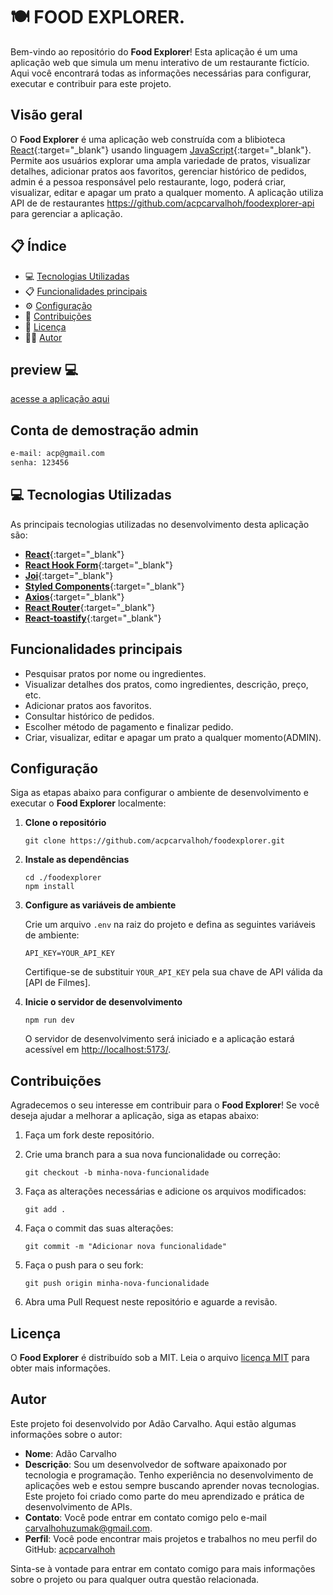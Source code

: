 # 🍽️ FOOD EXPLORER.

Bem-vindo ao repositório do **Food Explorer**! Esta aplicação é um uma aplicação web que simula um menu interativo de um restaurante fictício. Aqui você encontrará todas as informações necessárias para configurar, executar e contribuir para este projeto.

## Visão geral

O **Food Explorer** é uma aplicação web construída com a blibioteca [React](https://react.dev){:target="_blank"} usando linguagem [JavaScript](https://developer.mozilla.org/pt-BR/docs/Web/JavaScript){:target="_blank"}. Permite aos usuários explorar uma ampla variedade de pratos, visualizar detalhes, adicionar pratos aos favoritos, gerenciar histórico de pedidos, admin é a pessoa responsável pelo restaurante, logo, poderá criar, visualizar, editar e apagar um prato a qualquer momento. A aplicação utiliza API de de restaurantes https://github.com/acpcarvalhoh/foodexplorer-api para gerenciar  a aplicação.


## 📋 Índice

- 💻 [Tecnologias Utilizadas](#-tecnologias-utilizadas)
- 📋 [Funcionalidades principais](#funcionalidades-principais)
- ⚙️ [Configuração](#configuração)
- 🤝 [Contribuições](#contribuições)
- 📄 [Licença](#licença)
- 👨‍💻 [Autor](#autor)



##  preview 💻

<a href="https://foodexplorer-delivery.vercel.app" target="_blank">acesse a aplicação aqui</a>

## Conta de demostração admin
```bash
e-mail: acp@gmail.com
senha: 123456
```

## 💻 Tecnologias Utilizadas

As principais tecnologias utilizadas no desenvolvimento desta aplicação são:

- [**React**](https://react.dev){:target="_blank"}
- [**React Hook Form**](https://react-hook-form.com){:target="_blank"}
- [**Joi**](https://joi.dev){:target="_blank"}
- [**Styled Components**](https://styled-components.com){:target="_blank"}
- [**Axios**](https://axios-http.com){:target="_blank"}
- [**React Router**](https://reactrouter.com/en/main){:target="_blank"}
- [**React-toastify**](https://fkhadra.github.io/react-toastify/introduction){:target="_blank"}

## Funcionalidades principais

- Pesquisar pratos por nome ou ingredientes.
- Visualizar detalhes dos pratos, como ingredientes, descrição, preço, etc.
- Adicionar pratos aos favoritos.
- Consultar histórico de pedidos.
- Escolher método de pagamento e finalizar pedido.
- Criar, visualizar, editar e apagar um prato a qualquer momento(ADMIN).


## Configuração

Siga as etapas abaixo para configurar o ambiente de desenvolvimento e executar o **Food Explorer** localmente:

1. **Clone o repositório**

   ```
   git clone https://github.com/acpcarvalhoh/foodexplorer.git
   ```

2. **Instale as dependências**

   ```
   cd ./foodexplorer
   npm install
   ```

3. **Configure as variáveis de ambiente**

   Crie um arquivo `.env` na raiz do projeto e defina as seguintes variáveis de ambiente:

   ```
   API_KEY=YOUR_API_KEY
   ```

   Certifique-se de substituir `YOUR_API_KEY` pela sua chave de API válida da [API de Filmes].

4. **Inicie o servidor de desenvolvimento**

   ```
   npm run dev
   ```

   O servidor de desenvolvimento será iniciado e a aplicação estará acessível em [ http://localhost:5173/](http://localhost:5173/).

## Contribuições

Agradecemos o seu interesse em contribuir para o **Food Explorer**! Se você deseja ajudar a melhorar a aplicação, siga as etapas abaixo:

1. Faça um fork deste repositório.

2. Crie uma branch para a sua nova funcionalidade ou correção:

   ```
   git checkout -b minha-nova-funcionalidade
   ```

3. Faça as alterações necessárias e adicione os arquivos modificados:

   ```
   git add .
   ```

4. Faça o commit das suas alterações:

   ```
   git commit -m "Adicionar nova funcionalidade"
   ```

5. Faça o push para o seu fork:

   ```
   git push origin minha-nova-funcionalidade
   ```

6. Abra uma Pull Request neste repositório e aguarde a revisão.

## Licença

O **Food Explorer** é distribuído sob a MIT. Leia o arquivo [licença MIT](./LICENSE) para obter mais informações.


## Autor


Este projeto foi desenvolvido por Adão Carvalho. Aqui estão algumas informações sobre o autor:

- **Nome**: Adão Carvalho
- **Descrição**: Sou um desenvolvedor de software apaixonado por tecnologia e programação. Tenho experiência no desenvolvimento de aplicações web e estou sempre buscando aprender novas tecnologias. Este projeto foi criado como parte do meu aprendizado e prática de desenvolvimento de APIs.
- **Contato**: Você pode entrar em contato comigo pelo e-mail carvalhohuzumak@gmail.com.
- **Perfil**: Você pode encontrar mais projetos e trabalhos no meu perfil do GitHub: [acpcarvalhoh](https://github.com/acpcarvalhoh)

Sinta-se à vontade para entrar em contato comigo para mais informações sobre o projeto ou para qualquer outra questão relacionada.